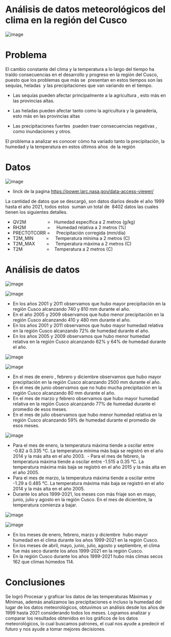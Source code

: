 # Análisis de datos meteorológicos del clima en la  región del Cusco
![image](https://user-images.githubusercontent.com/106284642/186703478-dd2fa1f9-ba5f-441f-8c08-5b53ee45757d.png)
# Problema
El cambio constante del clima y la temperatura a lo largo del tiempo ha traído consecuencias en el desarrollo y progreso en la región del Cusco, puesto que los problemas que más se  presentan en estos tiempos son las sequías, heladas  y las precipitaciones que van variando en el tiempo.

- Las sequías pueden afectar principalmente a la agricultura , esto más en las provincias altas.  

- Las heladas pueden afectar tanto como la agricultura y la ganadería, esto más en las provincias altas

- Las precipitaciones fuertes  pueden traer consecuencias negativas , como inundaciones y otros.

El problema a analizar es conocer cómo ha variado tanto la precipitación, la humedad y la temperatura en estos últimos años  de la región

# Datos
![image](https://user-images.githubusercontent.com/106284642/186704799-4d4babc3-f9a6-4214-8f96-358b41188e02.png)

- linck de la pagina
https://power.larc.nasa.gov/data-access-viewer/

La cantidad de datos que se descargó, son datos diarios desde el año 1999 hasta el año 2021, todos estos  suman un total de  8402 datos las cuales tienen los siguientes detalles.
- QV2M                 =   Humedad específica a 2 metros (g/kg) 
- RH2M                 =     Humedad relativa a 2 metros (%) 
- PRECTOTCORR =     Precipitación corregida (mm/día) 
- T2M_MIN           =     Temperatura mínima a 2 metros (C) 
- T2M_MAX          =     Temperatura máxima a 2 metros (C) 
- T2M                   =    Temperatura a 2 metros (C) 
# Análisis de datos

![image](https://user-images.githubusercontent.com/106284642/186706611-03b8790a-2e3a-4fb4-811d-3f908792e366.png)

![image](https://user-images.githubusercontent.com/106284642/186706641-28a0ceba-ceba-40a1-8617-def8ccd9f20a.png)

- En los años 2001 y 2011 observamos que hubo mayor precipitación en la región Cusco alcanzando 740 y 810 mm durante el año.
- En el año 2005 y 2009 observamos que hubo menor precipitación en la región Cusco alcanzando 410 y 480 mm durante el año.
- En los años 2001 y 2011 observamos que hubo mayor humedad relativa en la región Cusco alcanzando 72% de humedad durante el año.
- En los años 2005 y 2009 observamos que hubo menor humedad relativa en la región Cusco alcanzando 62% y 64% de humedad durante el año.


![image](https://user-images.githubusercontent.com/106284642/186707354-63c37e4d-6abb-45f0-844e-86e1236d994e.png)

![image](https://user-images.githubusercontent.com/106284642/186707382-0af6406c-7e45-49a4-98ee-accd782edb43.png)
- En el mes de enero , febrero y diciembre observamos que hubo mayor precipitación en la región Cusco alcanzando 2500 mm durante el año.
- En el mes de junio observamos que no hubo mucha precipitación en la región Cusco alcanzando 80 mm durante el año.
- En el mes de marzo y febrero observamos que hubo mayor humedad relativa en la región Cusco alcanzando 77% de humedad durante el promedio de esos meses.
- En el mes de julio observamos que hubo menor humedad relativa en la región Cusco alcanzando 59% de humedad durante el promedio de esos meses.

![image](https://user-images.githubusercontent.com/106284642/186708898-a8dfe434-74d2-4916-a4af-087662df6029.png)

- Para el mes de enero, la temperatura máxima tiende a oscilar entre -0.82 a 0.335 °C. La temperatura mínima más baja se registró en el año 2014 y la más alta en el año 2003. 
- Para el mes de febrero, la temperatura máxima tiende a oscilar entre -1.515 a 0.35 °C. La temperatura máxima más baja se registró en el año 2015 y la más alta en el año 2005. 
- Para el mes de marzo, la temperatura máxima tiende a oscilar entre -1.29 a 0.485 °C. La temperatura máxima más baja se registró en el año 2014 y la más alta en el año 2005. 
- Durante los años 1999-2021, los meses con más friaje son en mayo, junio, julio y agosto en la región Cusco. En el mes de diciembre, la temperatura comienza a bajar.

![image](https://user-images.githubusercontent.com/106284642/186711564-7d6b54cf-f280-4227-a3ce-8dd63531f098.png)

![image](https://user-images.githubusercontent.com/106284642/186709252-519a65b3-9686-410e-9620-708005525a31.png)

- En los meses de enero, febrero, marzo y diciembre  hubo mayor humedad en el clima durante los años 1999-2021 en la región Cusco.
- En los meses de abril, mayo, junio, julio, agosto y septiembre, el clima fue más seco durante los años 1999-2021 en la región Cusco.
- En la región Cusco durante los años 1999-2021 hubo más climas secos 162 que climas húmedos 114.
# Conclusiones

Se logró Procesar y graficar los datos de las temperaturas Máximas y Mínimas, además analizamos las precipitaciones e incluso la humedad del lugar de los datos meteorológicos, obtuvimos un análisis desde los años de 1999 hasta 2021 considerando todos los meses.
Logramos analizar y comparar los resultados obtenidos en los gráficos de los datos meteorológicos, lo cual buscamos patrones, el cual nos ayude a predecir el futuro y nos ayude a tomar mejores decisiones.







